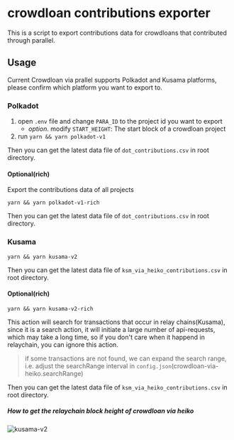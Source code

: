 # crowdloan contributions exporter

This is a script to export contributions data for crowdloans that contributed through parallel.

## Usage

Current Crowdloan via prallel supports Polkadot and Kusama platforms, please confirm which platform you want to export to.

### Polkadot

1. open `.env` file and change `PARA_ID` to the project id you want to export
    - *option*. modify `START_HEIGHT`: The start block of a crowdloan project
2. run `yarn && yarn polkadot-v1`

Then you can get the latest data file of `dot_contributions.csv` in root directory.

#### Optional(rich)

Export the contributions data of all projects

`yarn && yarn polkadot-v1-rich`

Then you can get the latest data file of `dot_contributions.csv` in root directory.

### Kusama

`yarn && yarn kusama-v2`

Then you can get the latest data file of `ksm_via_heiko_contributions.csv` in root directory.

#### Optional(rich)

`yarn && yarn kusama-v2-rich`

This action will search for transactions that occur in relay chains(Kusama), since it is a search action, it will initiate a large number of api-requests, which may take a long time, so if you don't care when it happend in relaychain, you can ignore this action.

> if some transactions are not found, we can expand the search range, i.e. adjust the searchRange interval in `config.json`(crowdloan-via-heiko.searchRange)

Then you can get the latest data file of `ksm_via_heiko_contributions.csv` in root directory.

##### How to get the relaychain block height of crowdloan via heiko

![kusama-v2](https://cdn.jsdelivr.net/gh/rjman-ljm/resources@master/assets/1648643844371kusama-v2-exporter.jpg)
